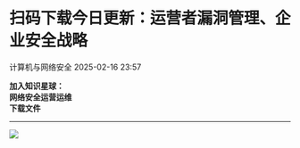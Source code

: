 #  扫码下载今日更新：运营者漏洞管理、企业安全战略   
 计算机与网络安全   2025-02-16 23:57  
  
**加入知识星球：**  
**网络安全运营运维**  
**下载文件**  
  
********  
![](https://mmbiz.qpic.cn/sz_mmbiz_jpg/VcRPEU1K2odSK1fqY1we3Nia1bSQWicJGWOJXNCBXb9V2h8MDMCbgCFbAcn5aTdqhz4yiaUSyNaeVzR6hq0ia2gMZQ/640?wx_fmt=jpeg&from=appmsg "")  
  
  
